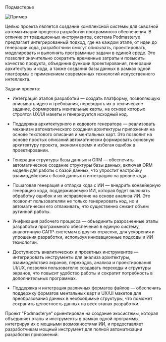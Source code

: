 
Подмастерье

![Пример](https://github.com/user-attachments/assets/0a5a1ba8-8df1-4aad-b13b-15c21cb03d3a)



Целью проекта является создание комплексной системы для сквозной автоматизации процесса разработки программного обеспечения. В отличие от традиционных инструментов, система Podmasterye предлагает интегрированный подход, где на каждом этапе, от идеи до генерации кода, разработчики смогут описывать, проектировать, моделировать и выполнять программные задачи в единой среде. Это позволит значительно сократить временные затраты и повысить качество продукта, объединив функции проектирования, генерации архитектуры и кода, а также создания базы данных в рамках одной платформы с применением современных технологий искусственного интеллекта.

Задачи проекта:
- Интеграция этапов разработки — создать платформу, позволяющую описывать идею и требования, переводить их в техническое задание, 
    формировать ментальные карты, на основе которых строятся UX/UI макеты и генерируется исходный код.

-  Поддержка архитектурного и кодового генератора — реализовать механизм автоматического создания архитектуры приложения на основе текстового описания и ментальных карт. 
    Это позволит на основе простых описаний автоматически формировать основную архитектуру проекта, экономя время и избегая ошибок в проектировании.

- Генерация структуры базы данных и ORM — обеспечить автоматическое создание структуры базы данных, включая ORM модели для работы с базой данных, 
    что упростит настройку взаимодействия с базой данных и интеграцию на уровне кода.

- Пошаговая генерация и отладка кода с ИИ — внедрить конвейерную генерацию кода, поддерживаемую ИИ, 
    которая будет включать обработку ошибок и их исправление на основе анализа ИИ. Это позволит пользователям не только генерировать код, 
    но и автоматически его отлаживать, что существенно снизит объем рутинной работы.

- Унификация рабочего процесса — объединить разрозненные этапы разработки программного обеспечения в единую систему,
    аналогичную САПР-системам в других отраслях, 
    для ускорения и упрощения разработки, используя инновационные подходы и ИИ-технологии.

- Доступность аналитических и проектных инструментов — интегрировать инструменты для анализа архитектуры, 
    взаимодействия экранов, переходов, анализа и проектирования UI/UX, 
    позволяя пользователю создавать переходы и структуры экранов, что повысит удобство работы и сократит потребность в дополнительных программах.

 - Поддержка и интеграция различных форматов файлов — обеспечить поддержку форматов ментальных карт и UX/UI макетов для преобразования данных в необходимые структуры, 
    что поможет сохранить целостность данных на всех этапах разработки.

Проект "Podmasterye" ориентирован на создание экосистемы, которая объединяет этапы и инструменты в рамках одной программы, интегрируя их с мощными возможностями ИИ, 
и предоставляет разработчикам мощный инструмент для полной автоматизации разработки приложений.





